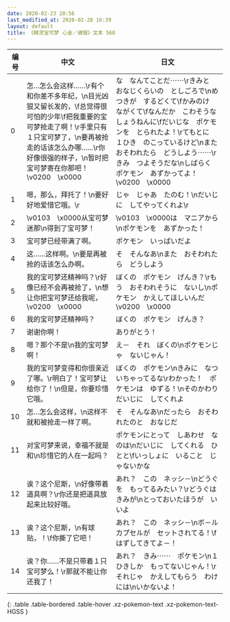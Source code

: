 ```yaml
---
date: 2020-02-23 20:56
last_modified_at: 2020-02-28 16:39
layout: default
title: 《精灵宝可梦 心金／魂银》文本 568
---
```

| 编号 | 中文 | 日文 |
| ---- | ---- | ---- |
| 0 | 怎…怎么会这样……\r有个和你差不多年纪，\n目光凶狠又留长发的，\f总觉得很可怕的少年\f把我重要的宝可梦抢走了啊！\r手里只有１只宝可梦了，\n要再被抢走的话该怎么办哪……\r你好像很强的样子，\n暂时把宝可梦寄在你那吧！\v0200　\x0000 | な　なんてことだ⋯⋯\rきみと　おなじくらいの　としごろで\nめつきが　するどくて\fかみのけ　ながくて\fなんだか　こわそうな　しょうねんに\fだいじな　ポケモンを　とられたよ！\rてもとに　１ひき　のこっているけど\nまた　おそわれたら　どうしよう⋯⋯\rきみ　つよそうだな\nしばらく　ポケモン　あずかってよ！\v0200　\x0000 |
| 1 | 嗯，那么，拜托了！\n要好好地爱惜它哦。\r | じゃ　じゃあ　たのむ！\nだいじに　してやってくれよ\r |
| 2 | \v0103　\x0000从宝可梦迷那\n得到了宝可梦！ | \v0103　\x0000は　マニアから\nポケモンを　あずかった！ |
| 3 | 宝可梦已经带满了啊。 | ポケモン　いっぱいだよ |
| 4 | 这……这样啊。\n要是再被抢的话该怎么办啊。 | そ　そんなあ\nまた　おそわれたら　どうしよう |
| 5 | 我的宝可梦还精神吗？\r好像已经不会再被抢了，\n想让你把宝可梦还给我呢，\v0200　\x0000 | ぼくの　ポケモン　げんき？\rもう　おそわれそうに　ないし\nポケモン　かえしてほしいんだ\v0200　\x0000 |
| 6 | 我的宝可梦还精神吗？ | ぼくの　ポケモン　げんき？ |
| 7 | 谢谢你啊！ | ありがとう！ |
| 8 | 嗯？那个不是\n我的宝可梦啊！ | え－　それ　ぼくの\nポケモンじゃ　ないじゃん！ |
| 9 | 我的宝可梦变得和你很亲近了哪。\r明白了！宝可梦让给你了！\n但是，你要珍惜它哦。 | ぼくの　ポケモン\nきみに　なついちゃってるな\rわかった！　ポケモンは　ゆずる！\nそのかわり　だいじに　してくれよ |
| 10 | 怎…怎么会这样，\n这样不就和被抢走一样了啊。 | そ　そんなあ\nだったら　おそわれたのと　おなじだ |
| 11 | 对宝可梦来说，幸福不就是和\n珍惜它的人在一起吗？ | ポケモンにとって　しあわせ　なのは\nだいじに　してくれる　ひとと\fいっしょに　いること　じゃないかな |
| 12 | 诶？这个尼斯，\n好像带着道具啊？\r你还是把道具放起来比较好哦。 | あれ？　この　ネッシ－\nどうぐを　もってるみたい？\rどうぐは　きみが\nとっておいたほうが　いいよ |
| 13 | 诶？这个尼斯，\n有球贴，！\f你撕了它吧！ | あれ？　この　ネッシ－\nボ－ルカプセルが　セットされてる！\fはずしてきてよ－！ |
| 14 | 诶？你……不是只带着１只宝可梦么！\r那就不能让你还我了！ | あれ？　きみ⋯⋯　ポケモン\n１ひきしか　もってないじゃん！\rそれじゃ　かえしてもらう　わけには\nいかないよ！ |
{: .table .table-bordered .table-hover .xz-pokemon-text .xz-pokemon-text-HGSS }